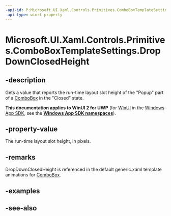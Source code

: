 ```yaml
---
-api-id: P:Microsoft.UI.Xaml.Controls.Primitives.ComboBoxTemplateSettings.DropDownClosedHeight
-api-type: winrt property
---
```


<!-- Property syntax
public double DropDownClosedHeight { get; }
-->

# Microsoft.UI.Xaml.Controls.Primitives.ComboBoxTemplateSettings.DropDownClosedHeight

## -description
Gets a value that reports the run-time layout slot height of the "Popup" part of a [ComboBox](../microsoft.ui.xaml.controls/combobox.md) in the "Closed" state.

**This documentation applies to WinUI 2 for UWP** (for [WinUI](/windows/apps/winui/winui3/) in the [Windows App SDK](/windows/apps/windows-app-sdk/), see the **[Windows App SDK namespaces](/windows/windows-app-sdk/api/winrt/)**).

## -property-value
The run-time layout slot height, in pixels.

## -remarks
DropDownClosedHeight is referenced in the default generic.xaml template animations for [ComboBox](../microsoft.ui.xaml.controls/combobox.md).

## -examples

## -see-also
